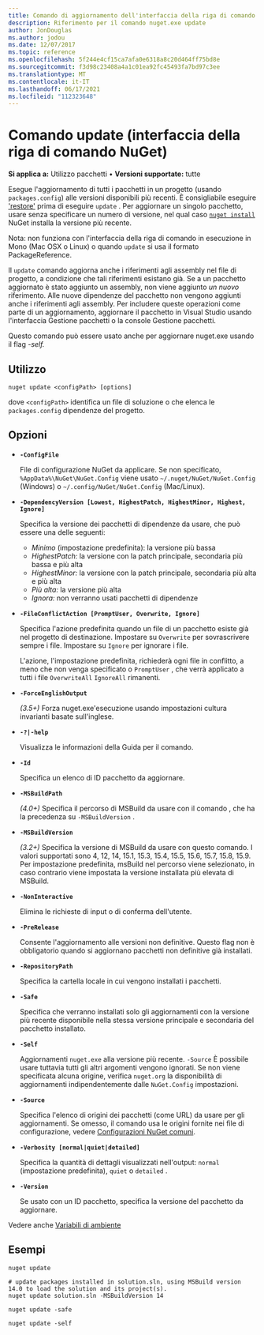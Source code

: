 ```yaml
---
title: Comando di aggiornamento dell'interfaccia della riga di comando di NuGet
description: Riferimento per il comando nuget.exe update
author: JonDouglas
ms.author: jodou
ms.date: 12/07/2017
ms.topic: reference
ms.openlocfilehash: 5f244e4cf15ca7afa0e6318a8c20d464ff75bd8e
ms.sourcegitcommit: f3d98c23408a4a1c01ea92fc45493fa7bd97c3ee
ms.translationtype: MT
ms.contentlocale: it-IT
ms.lasthandoff: 06/17/2021
ms.locfileid: "112323648"
---
```

# <a name="update-command-nuget-cli"></a>Comando update (interfaccia della riga di comando NuGet)

**Si applica a:** Utilizzo pacchetti &bullet; **Versioni supportate:** tutte

Esegue l'aggiornamento di tutti i pacchetti in un progetto (usando `packages.config`) alle versioni disponibili più recenti. È consigliabile eseguire ['restore'](cli-ref-restore.md) prima di eseguire `update` . Per aggiornare un singolo pacchetto, usare senza specificare un numero di versione, nel qual caso [`nuget install`](cli-ref-install.md) NuGet installa la versione più recente.

Nota: non funziona con l'interfaccia della riga di comando in esecuzione in Mono (Mac OSX o Linux) o quando `update` si usa il formato PackageReference.

Il `update` comando aggiorna anche i riferimenti agli assembly nel file di progetto, a condizione che tali riferimenti esistano già. Se a un pacchetto aggiornato è stato aggiunto un assembly, non viene aggiunto *un nuovo* riferimento. Alle nuove dipendenze del pacchetto non vengono aggiunti anche i riferimenti agli assembly. Per includere queste operazioni come parte di un aggiornamento, aggiornare il pacchetto in Visual Studio usando l'interfaccia Gestione pacchetti o la console Gestione pacchetti.

Questo comando può essere usato anche per aggiornare nuget.exe usando il flag *-self.*

## <a name="usage"></a>Utilizzo

```cli
nuget update <configPath> [options]
```

dove `<configPath>` identifica un file di soluzione o che elenca le `packages.config` dipendenze del progetto.

## <a name="options"></a>Opzioni

- **`-ConfigFile`**

  File di configurazione NuGet da applicare. Se non specificato, `%AppData%\NuGet\NuGet.Config` viene usato `~/.nuget/NuGet/NuGet.Config` (Windows) o `~/.config/NuGet/NuGet.Config` (Mac/Linux).
  
- **`-DependencyVersion [Lowest, HighestPatch, HighestMinor, Highest, Ignore]`**

  Specifica la versione dei pacchetti di dipendenze da usare, che può essere una delle seguenti:<br/><ul><li>*Minimo* (impostazione predefinita): la versione più bassa</li><li>*HighestPatch:* la versione con la patch principale, secondaria più bassa e più alta</li><li>*HighestMinor:* la versione con la patch principale, secondaria più alta e più alta</li><li>*Più alta:* la versione più alta</li><li>*Ignora:* non verranno usati pacchetti di dipendenze</li></ul>

- **`-FileConflictAction [PromptUser, Overwrite, Ignore]`**

  Specifica l'azione predefinita quando un file di un pacchetto esiste già nel progetto di destinazione. Impostare su `Overwrite` per sovrascrivere sempre i file. Impostare su `Ignore` per ignorare i file.

  L'azione, l'impostazione predefinita, richiederà ogni file in conflitto, a meno che non venga specificato o `PromptUser` , che verrà applicato a tutti i file `OverwriteAll` `IgnoreAll` rimanenti.

- **`-ForceEnglishOutput`**

  *(3.5+)* Forza nuget.exe'esecuzione usando impostazioni cultura invarianti basate sull'inglese.

- **`-?|-help`**

  Visualizza le informazioni della Guida per il comando.

- **`-Id`**

  Specifica un elenco di ID pacchetto da aggiornare.

- **`-MSBuildPath`**

  *(4.0+)* Specifica il percorso di MSBuild da usare con il comando , che ha la precedenza su `-MSBuildVersion` .

- **`-MSBuildVersion`**

  *(3.2+)* Specifica la versione di MSBuild da usare con questo comando. I valori supportati sono 4, 12, 14, 15.1, 15.3, 15.4, 15.5, 15.6, 15.7, 15.8, 15.9. Per impostazione predefinita, msBuild nel percorso viene selezionato, in caso contrario viene impostata la versione installata più elevata di MSBuild.

- **`-NonInteractive`**

  Elimina le richieste di input o di conferma dell'utente.

- **`-PreRelease`**

  Consente l'aggiornamento alle versioni non definitive. Questo flag non è obbligatorio quando si aggiornano pacchetti non definitive già installati.

- **`-RepositoryPath`**

  Specifica la cartella locale in cui vengono installati i pacchetti.

- **`-Safe`**

  Specifica che verranno installati solo gli aggiornamenti con la versione più recente disponibile nella stessa versione principale e secondaria del pacchetto installato.

- **`-Self`**

  Aggiornamenti `nuget.exe` alla versione più recente. `-Source` È possibile usare tuttavia tutti gli altri argomenti vengono ignorati. Se non viene specificata alcuna origine, verifica `nuget.org` la disponibilità di aggiornamenti indipendentemente dalle `NuGet.Config` impostazioni.

- **`-Source`**

  Specifica l'elenco di origini dei pacchetti (come URL) da usare per gli aggiornamenti. Se omesso, il comando usa le origini fornite nei file di configurazione, vedere [Configurazioni NuGet comuni](../../consume-packages/configuring-nuget-behavior.md).

- **`-Verbosity [normal|quiet|detailed]`**

  Specifica la quantità di dettagli visualizzati nell'output: `normal` (impostazione predefinita), `quiet` o `detailed` .

- **`-Version`**

  Se usato con un ID pacchetto, specifica la versione del pacchetto da aggiornare.

Vedere anche [Variabili di ambiente](cli-ref-environment-variables.md)

## <a name="examples"></a>Esempi

```cli
nuget update

# update packages installed in solution.sln, using MSBuild version 14.0 to load the solution and its project(s).
nuget update solution.sln -MSBuildVersion 14

nuget update -safe

nuget update -self
```

